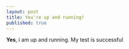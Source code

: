 ```yaml
---
layout: post
title: You're up and running!
published: true
---
```

**Yes**, i am up and running. My test is successful
